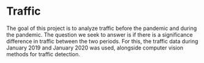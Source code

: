 # Traffic
 
The goal of this project is to analyze traffic before the pandemic and during the pandemic. The question we seek to answer is if there is a significance difference in traffic between the two periods. For this, the traffic data during January 2019 and January 2020 was used, alongside computer vision methods for traffic detection.